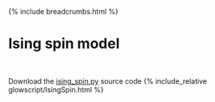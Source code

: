 {% include breadcrumbs.html %}

# Ising spin model
<div class="header_line"><br/></div>

Download the [ising_spin.py](ising_spin.py) source code
{% include_relative glowscript/IsingSpin.html %}



